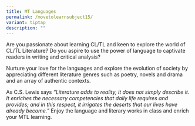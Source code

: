 ```yaml
---
title: MT Languages
permalink: /movetolearnsubject15/
variant: tiptap
description: ""
---
```

<p>Are you passionate about learning CL/TL and keen to explore the world of CL/TL Literature? Do you aspire to use the power of language to captivate readers in writing and critical analysis?&nbsp;</p><p>Nurture your love for the languages and explore the evolution of society by appreciating different literature genres such as poetry, novels and drama and an array of authentic contexts.&nbsp;</p><p>As C.S. Lewis says <em>“Literature adds to reality, it does not simply describe it. It enriches the necessary competencies that daily life requires and provides; and in this respect, it irrigates the deserts that our lives have already become.” </em>Enjoy the language and literary works in class and enrich your MTL learning.</p><p><br></p>
